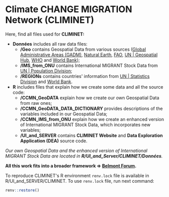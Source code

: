 # Climate CHANGE MIGRATION Network (CLIMINET)

Here, find all files used for **CLIMINET:**

- **Données** includes all raw data files:
  - **/Geo** contains Geospatial Data from various sources ([Global Administrative Areas (GADM)](https://gadm.org/download_world.html), [Natural Earth](https://www.naturalearthdata.com/), [FAO](https://data.apps.fao.org/map/catalog/srv/eng/catalog.search#/home), [UN | Geospatial Hub](https://geoservices.un.org/webapps/geohub/), [WHO](https://gis-who.hub.arcgis.com/) and [World Bank](https://datacatalog.worldbank.org/search/dataset/0038272/World-Bank-Official-Boundaries));
  - **/IMS_from_ONU** contains International MIGRANT Stock Data from [UN | Population Division](https://www.un.org/development/desa/pd/content/international-migrant-stock);
  - **/REGIONs** contains countries' information from [UN | Statistics Division](https://unstats.un.org/unsd/methodology/m49/) and [World Bank](https://datahelpdesk.worldbank.org/knowledgebase/articles/906519-world-bank-country-and-lending-groups).
- **R** includes files that explain how we create some data and all the source code:
  - **/CCMN_GeoDATA** explain how we create our own Geospatial Data from raw ones;
  - **/CCMN_GeoDATA_DATA_DICTIONARY** provides descriptions of the variables included in our Geospatial Data;
  - **/CCMN_IMS_from_ONU** explain how we create an enhanced version of International MIGRANT Stock Data, which incorporates new variables;
  - **/UI_and_SERVER** contains **CLIMINET Website** and **Data Exploration Application (DEA)** source code.

*Our own Geospatial Data and the enhanced version of International MIGRANT Stock Data are located in **R/UI_and_Server/CLIMINET/Données**.*

**All this work fits into a broader framework &#8658; [Belmont Forum](https://www.belmontforum.org/archives/projects/international-migration-climate-change-and-network-effects-a-worldwide-study).**

To reproduce CLIMINET's R environment `renv.lock` file is available in R/UI_and_SERVER/CLIMINET. To use `renv.lock` file, run next command:
   ```r
   renv::restore()
   ```
